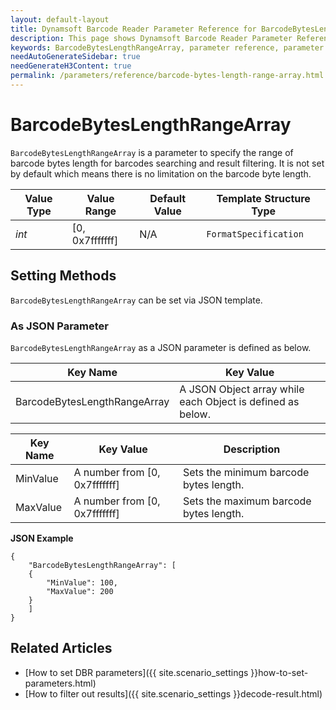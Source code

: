 ```yaml
---
layout: default-layout
title: Dynamsoft Barcode Reader Parameter Reference for BarcodeBytesLengthRangeArray
description: This page shows Dynamsoft Barcode Reader Parameter Reference for BarcodeBytesLengthRangeArray.
keywords: BarcodeBytesLengthRangeArray, parameter reference, parameter
needAutoGenerateSidebar: true
needGenerateH3Content: true
permalink: /parameters/reference/barcode-bytes-length-range-array.html
---
```



# BarcodeBytesLengthRangeArray 

`BarcodeBytesLengthRangeArray` is a parameter to specify the range of barcode bytes length for barcodes searching and result filtering. It is not set by default which means there is no limitation on the barcode byte length.

| Value Type | Value Range | Default Value | Template Structure Type |
| ---------- | ----------- | ------------- | ----------------------- |
| *int* | [0, 0x7fffffff] | N/A | `FormatSpecification` |

    
## Setting Methods
`BarcodeBytesLengthRangeArray` can be set via JSON template.

### As JSON Parameter
`BarcodeBytesLengthRangeArray` as a JSON parameter is defined as below.   

| Key Name | Key Value |
| -------- | --------- |
| BarcodeBytesLengthRangeArray | A JSON Object array while each Object is defined as below. |

| Key Name | Key Value | Description |
| -------- | --------- | ----------- |
| MinValue | A number from [0, 0x7fffffff] | Sets the minimum barcode bytes length.  |
| MaxValue | A number from [0, 0x7fffffff] | Sets the maximum barcode bytes length. |


**JSON Example**   
```
{
    "BarcodeBytesLengthRangeArray": [
    {
        "MinValue": 100,
        "MaxValue": 200
    }
    ]
}
```


<!--
## Impacts on Performance
### Speed
Enabling `BarcodeBytesLengthRangeArray` for filtering may speed up the process.

### Read Rate
Enabling `BarcodeBytesLengthRangeArray` to filter out results may reduce the Read Rate. 

### Accuracy
Enabling `BarcodeBytesLengthRangeArray` to filter out results may improve the Accuracy.

-->
## Related Articles
- [How to set DBR parameters]({{ site.scenario_settings }}how-to-set-parameters.html)
- [How to filter out results]({{ site.scenario_settings }}decode-result.html)

